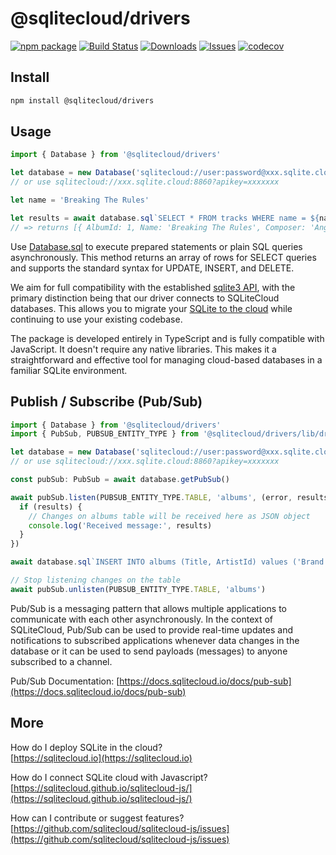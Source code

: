 # @sqlitecloud/drivers

[![npm package][npm-img]][npm-url]
[![Build Status][build-img]][build-url]
[![Downloads][downloads-img]][downloads-url]
[![Issues][issues-img]][issues-url]
[![codecov](https://codecov.io/gh/sqlitecloud/sqlitecloud-js/graph/badge.svg?token=ZOKE9WFH62)](https://codecov.io/gh/sqlitecloud/sqlitecloud-js)

## Install

```bash
npm install @sqlitecloud/drivers
```

## Usage

```ts
import { Database } from '@sqlitecloud/drivers'

let database = new Database('sqlitecloud://user:password@xxx.sqlite.cloud:8860/chinook.sqlite')
// or use sqlitecloud://xxx.sqlite.cloud:8860?apikey=xxxxxxx

let name = 'Breaking The Rules'

let results = await database.sql`SELECT * FROM tracks WHERE name = ${name}`
// => returns [{ AlbumId: 1, Name: 'Breaking The Rules', Composer: 'Angus Young... }]
```

Use [Database.sql](https://sqlitecloud.github.io/sqlitecloud-js/classes/Database.html#sql) to execute prepared statements or plain SQL queries asynchronously. This method returns an array of rows for SELECT queries and supports the standard syntax for UPDATE, INSERT, and DELETE.

We aim for full compatibility with the established [sqlite3 API](https://www.npmjs.com/package/sqlite3), with the primary distinction being that our driver connects to SQLiteCloud databases. This allows you to migrate your [SQLite to the cloud](https://sqlitecloud.io) while continuing to use your existing codebase.

The package is developed entirely in TypeScript and is fully compatible with JavaScript. It doesn't require any native libraries. This makes it a straightforward and effective tool for managing cloud-based databases in a familiar SQLite environment.

## Publish / Subscribe (Pub/Sub)

```ts
import { Database } from '@sqlitecloud/drivers'
import { PubSub, PUBSUB_ENTITY_TYPE } from '@sqlitecloud/drivers/lib/drivers/pubsub'

let database = new Database('sqlitecloud://user:password@xxx.sqlite.cloud:8860/chinook.sqlite')
// or use sqlitecloud://xxx.sqlite.cloud:8860?apikey=xxxxxxx

const pubSub: PubSub = await database.getPubSub()

await pubSub.listen(PUBSUB_ENTITY_TYPE.TABLE, 'albums', (error, results, data) => {
  if (results) {
    // Changes on albums table will be received here as JSON object
    console.log('Received message:', results)
  }
})

await database.sql`INSERT INTO albums (Title, ArtistId) values ('Brand new song', 1)`

// Stop listening changes on the table
await pubSub.unlisten(PUBSUB_ENTITY_TYPE.TABLE, 'albums')
```

Pub/Sub is a messaging pattern that allows multiple applications to communicate with each other asynchronously. In the context of SQLiteCloud, Pub/Sub can be used to provide real-time updates and notifications to subscribed applications whenever data changes in the database or it can be used to send payloads (messages) to anyone subscribed to a channel.

Pub/Sub Documentation: [https://docs.sqlitecloud.io/docs/pub-sub](https://docs.sqlitecloud.io/docs/pub-sub)

## More

How do I deploy SQLite in the cloud?  
[https://sqlitecloud.io](https://sqlitecloud.io)

How do I connect SQLite cloud with Javascript?  
[https://sqlitecloud.github.io/sqlitecloud-js/](https://sqlitecloud.github.io/sqlitecloud-js/)

How can I contribute or suggest features?  
[https://github.com/sqlitecloud/sqlitecloud-js/issues](https://github.com/sqlitecloud/sqlitecloud-js/issues)

[build-img]: https://github.com/sqlitecloud/sqlitecloud-js/actions/workflows/build-test-deploy.yml/badge.svg
[build-url]: https://github.com/sqlitecloud/sqlitecloud-js/actions/workflows/build-test-deploy.yml
[downloads-img]: https://img.shields.io/npm/dt/@sqlitecloud/drivers
[downloads-url]: https://www.npmtrends.com/@sqlitecloud/drivers
[npm-img]: https://img.shields.io/npm/v/@sqlitecloud/drivers
[npm-url]: https://www.npmjs.com/package/@sqlitecloud/drivers
[issues-img]: https://img.shields.io/github/issues/sqlitecloud/sqlitecloud-js
[issues-url]: https://github.com/sqlitecloud/sqlitecloud-js/issues
